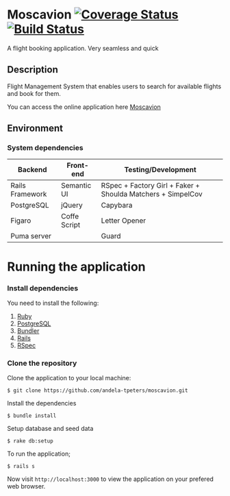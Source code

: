 # Moscavion [![Coverage Status](https://coveralls.io/repos/github/andela-tpeters/moscavion/badge.svg?branch=develop)](https://coveralls.io/github/andela-tpeters/moscavion?branch=develop) [![Build Status](https://travis-ci.org/andela-tpeters/moscavion.svg?branch=develop)](https://travis-ci.org/andela-tpeters/moscavion)

A flight booking application. Very seamless and quick

## Description
Flight Management System that enables users to search for available flights and book for them.

You can access the online application here [Moscavion](http://moscavion.herokuapp.com)

## Environment

### System dependencies
|        Backend                 |  Front-end                     |  Testing/Development
|--------------------------------|--------------------------------|------------------------------------------------------------
| Rails Framework                |   Semantic UI                  | RSpec + Factory Girl + Faker + Shoulda Matchers + SimpelCov
| PostgreSQL                     |   jQuery                       | Capybara
| Figaro                         |   Coffe Script                 | Letter Opener
| Puma server                    |                                | Guard


# Running the application

### Install dependencies

You need to install the following:

1. [Ruby](https://github.com/rbenv/rbenv)
2. [PostgreSQL](http://www.postgresql.org/download/macosx/)
3. [Bundler](http://bundler.io/)
4. [Rails](http://guides.rubyonrails.org/getting_started.html#installing-rails)
5. [RSpec](http://rspec.info/)


### Clone the repository

Clone the application to your local machine:

```
$ git clone https://github.com/andela-tpeters/moscavion.git
```

Install the dependencies

```
$ bundle install
```

Setup database and seed data

```
$ rake db:setup
```

To run the application;

```
$ rails s
```
Now visit `http://localhost:3000` to view the application on your prefered web browser.

